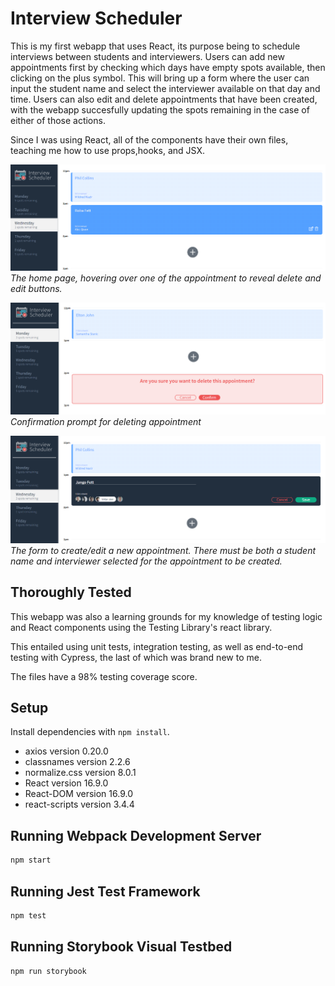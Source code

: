 # Interview Scheduler
This is my first webapp that uses React, its purpose being to schedule interviews between students and interviewers. Users can add new appointments first by checking which days have empty spots available, then clicking on the plus symbol. This will bring up a form where the user can input the student name and select the interviewer available on that day and time. Users can also edit and delete appointments that have been created, with the webapp succesfully updating the spots remaining in the case of either of those actions.

Since I was using React, all of the components have their own files, teaching me how to use props,hooks, and JSX.

![root](https://github.com/Adam-Marx/scheduler/blob/master/README_screenshots/Scheduler_01.png?raw=true)
*The home page, hovering over one of the appointment to reveal delete and edit buttons.*

![deleting](https://github.com/Adam-Marx/scheduler/blob/master/README_screenshots/Scheduler_02.png?raw=true)
*Confirmation prompt for deleting appointment*

![form](https://github.com/Adam-Marx/scheduler/blob/master/README_screenshots/Scheduler_03.png?raw=true)
*The form to create/edit a new appointment. There must be both a student name and interviewer selected for the appointment to be created.*

## Thoroughly Tested

This webapp was also a learning grounds for my knowledge of testing logic and React components using the Testing Library's react library.

This entailed using unit tests, integration testing, as well as end-to-end testing with Cypress, the last of which was brand new to me.

The files have a 98% testing coverage score.

## Setup

Install dependencies with `npm install`.

- axios version 0.20.0
- classnames version 2.2.6
- normalize.css version 8.0.1
- React version 16.9.0
- React-DOM version 16.9.0
- react-scripts version 3.4.4

## Running Webpack Development Server

```sh
npm start
```

## Running Jest Test Framework

```sh
npm test
```

## Running Storybook Visual Testbed

```sh
npm run storybook
```
